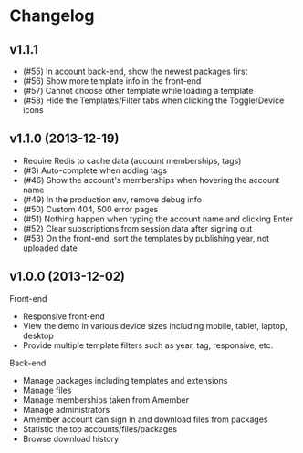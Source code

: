 Changelog
=========

## v1.1.1

* (#55) In account back-end, show the newest packages first
* (#56) Show more template info in the front-end
* (#57) Cannot choose other template while loading a template
* (#58) Hide the Templates/Filter tabs when clicking the Toggle/Device icons

## v1.1.0 (2013-12-19)

* Require Redis to cache data (account memberships, tags)
* (#3) Auto-complete when adding tags
* (#46) Show the account's memberships when hovering the account name
* (#49) In the production env, remove debug info
* (#50) Custom 404, 500 error pages
* (#51) Nothing happen when typing the account name and clicking Enter
* (#52) Clear subscriptions from session data after signing out
* (#53) On the front-end, sort the templates by publishing year, not uploaded date

## v1.0.0 (2013-12-02)

Front-end

* Responsive front-end
* View the demo in various device sizes including mobile, tablet, laptop, desktop
* Provide multiple template filters such as year, tag, responsive, etc.

Back-end

* Manage packages including templates and extensions
* Manage files
* Manage memberships taken from Amember
* Manage administrators
* Amember account can sign in and download files from packages
* Statistic the top accounts/files/packages
* Browse download history
